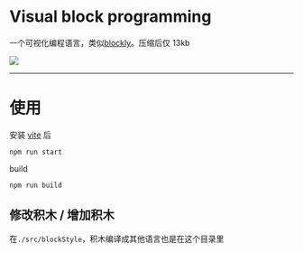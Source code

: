 # Visual block programming

一个可视化编程语言，类似[blockly](https://github.com/google/blockly)。压缩后仅 13kb

![](https://t.gmit.vip/2023/02/04/palz5z.png)

----

# 使用

安装 [vite](https://vitejs.cn/) 后

```
npm run start
```

build
```
npm run build
```
 
 ## 修改积木 / 增加积木

 在`./src/blockStyle`，积木编译成其他语言也是在这个目录里
